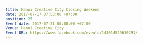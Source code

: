 ```yaml
---
title: Hanoi Creative City Closing Weekend
date: 2017-07-17 07:53:00 +07:00
position: 25
Event date: 2017-07-21 00:00:00 +07:00
Venue: Hanoi Creative City
Event URL: https://www.facebook.com/events/143014529610291/
---
```


